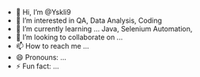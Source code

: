 - 👋 Hi, I’m @Yskli9
- 👀 I’m interested in QA, Data Analysis, Coding
- 🌱 I’m currently learning ... Java, Selenium Automation, 
- 💞️ I’m looking to collaborate on ...
- 📫 How to reach me ...
- 😄 Pronouns: ...
- ⚡ Fun fact: ...

<!---
Yskli9/Yskli9 is a ✨ special ✨ repository because its `README.md` (this file) appears on your GitHub profile.
You can click the Preview link to take a look at your changes.
--->
